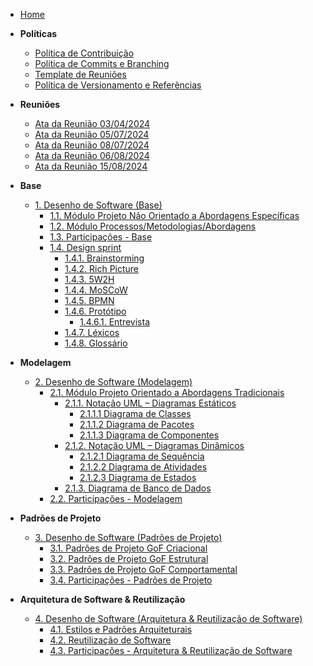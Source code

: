 <!-- docs/_sidebar.md -->

- [Home](/docs)

- **Políticas**
  - [Política de Contribuição](/Politicas/politica-contribuicao.md)
  - [Política de Commits e Branching](/Politicas/politica-commits.md)
  - [Template de Reuniões](/Politicas/template-reunioes.md)
  - [Política de Versionamento e Referências](/Politicas/politica-versionamento.md)

- **Reuniões**
  - [Ata da Reunião 03/04/2024](/Reunioes/reuniao_03-04-2024.md)
  - [Ata da Reunião 05/07/2024](/Reunioes/reuniao_05-07-2024.md)
  - [Ata da Reunião 08/07/2024](/Reunioes/reuniao_08-07-2024.md)
  - [Ata da Reunião 06/08/2024](/Reunioes/reuniao_06-08-2024.md)
  - [Ata da Reunião 15/08/2024](/Reunioes/reuniao_15-08-2024.md)

- **Base**
  - [1. Desenho de Software (Base)](/Base/1.Base.md)
    - [1.1. Módulo Projeto Não Orientado a Abordagens Específicas](/Base/1.1.ModuloProjetoNaoOrientadoaAbordagensEspecificas.md)
    - [1.2. Módulo Processos/Metodologias/Abordagens](/Base/1.2.ProcessosMetodologiasAbordagens.md)
    - [1.3. Participações - Base](/Base/1.3.ParticipacoesBase.md)
    - [1.4. Design sprint](/Base/1.4.DesignSprint.md)
      - [1.4.1. Brainstorming](/Base/1.4.1.Brainstorming.md)
      - [1.4.2. Rich Picture](/Base/1.4.2.Richpicture.md)
      - [1.4.3. 5W2H](/Base/1.4.3.5w2h.md)
      - [1.4.4. MoSCoW](/Base/1.4.4.moscow.md)
      - [1.4.5. BPMN](/Base/1.4.5.bpmn.md)
      - [1.4.6. Protótipo](/Base/1.4.6.prototipo.md)
        - [1.4.6.1. Entrevista](/Base/1.4.6.1.entrevista.md)
      - [1.4.7. Léxicos](/Base/1.4.7.Lexicos.md)
      - [1.4.8. Glossário](/Base/1.4.8.Glossario.md)

- **Modelagem**
  - [2. Desenho de Software (Modelagem)](/Modelagem/2.Modelagem.md)
    - [2.1. Módulo Projeto Orientado a Abordagens Tradicionais](/Modelagem/2.1.ModelagemTradicional.md)
      - [2.1.1. Notação UML – Diagramas Estáticos](/Modelagem/2.1.1.UMLEstaticos.md)
        - [2.1.1.1 Diagrama de Classes](/Modelagem/2.1.1.1.DiagramaClasses.md)
        - [2.1.1.2 Diagrama de Pacotes](/Modelagem/2.1.1.2.DiagramaPacotes.md)
        - [2.1.1.3 Diagrama de Componentes](/Modelagem/2.1.1.3.DiagramaComponentes.md)
      - [2.1.2. Notação UML – Diagramas Dinâmicos](/Modelagem/2.1.2.UMLDinamicos.md)
        - [2.1.2.1 Diagrama de Sequência](/Modelagem/2.1.2.1.DiagramaSequencia.md)
        - [2.1.2.2 Diagrama de Atividades](/Modelagem/2.1.2.2.DiagramaAtividades.md)
        - [2.1.2.3 Diagrama de Estados](/Modelagem/2.1.2.3.DiagramaEstados.md)
      - [2.1.3. Diagrama de Banco de Dados](/Modelagem/2.1.3.DiagramaBancoDeDados.md)
    - [2.2. Participações - Modelagem](/Modelagem/2.2.Participacoes.md)

- **Padrões de Projeto**
  - [3. Desenho de Software (Padrões de Projeto)](/PadroesDeProjeto/3.PadroesProjeto.md)
    - [3.1. Padrões de Projeto GoF Criacional](/PadroesDeProjeto/3.1.GoFCriacional.md)
    - [3.2. Padrões de Projeto GoF Estrutural](/PadroesDeProjeto/3.2.GoFEstrutural.md)
    - [3.3. Padrões de Projeto GoF Comportamental](/PadroesDeProjeto/3.3.GoFComportamental.md)
    - [3.4. Participações - Padrões de Projeto](/PadroesDeProjeto/3.4.ParticipacoesPadroes.md)

- **Arquitetura de Software & Reutilização**
  - [4. Desenho de Software (Arquitetura & Reutilização de Software)](/ArquiteturaReutilizacao/4.ArquiteturaReutilizacao.md)
    - [4.1. Estilos e Padrões Arquiteturais](/ArquiteturaReutilizacao/4.1.1.DAS.md)
    - [4.2. Reutilização de Software](/ArquiteturaReutilizacao/4.2.ReutilizacaoDeSoftware.md)
    - [4.3. Participações - Arquitetura & Reutilização de Software](/ArquiteturaReutilizacao/4.3.ParticipacoesArqReutilizacao.md)

